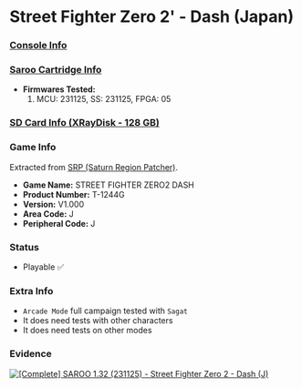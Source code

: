 # Street Fighter Zero 2' - Dash (Japan)

### [Console Info](../../../../../Info/Consoles/VA13/README.md)

### [Saroo Cartridge Info](../../../../../Info/Cartridges/RetroGameParadiseStore/1.32F/README.md)

- <b>Firmwares Tested:</b>
  1. MCU: 231125, SS: 231125, FPGA: 05

### [SD Card Info (XRayDisk - 128 GB)](../../../../../Info/SdCards/XRayDisk/128GB/fat32/README.md)

### Game Info

Extracted from [SRP (Saturn Region Patcher)](https://segaxtreme.net/resources/saturn-region-patcher.81/download).

- <b>Game Name:</b> STREET FIGHTER ZERO2 DASH
- <b>Product Number:</b> T-1244G
- <b>Version:</b> V1.000
- <b>Area Code:</b> J
- <b>Peripheral Code:</b> J

### Status

- Playable :white_check_mark:

### Extra Info

- `Arcade Mode` full campaign tested with `Sagat`
- It does need tests with other characters
- It does need tests on other modes

### Evidence

[![[Complete] SAROO 1.32 (231125) - Street Fighter Zero 2 - Dash (J)](https://img.youtube.com/vi/ovzTI6lQ3U8/0.jpg)](https://www.youtube.com/watch?v=ovzTI6lQ3U8)
